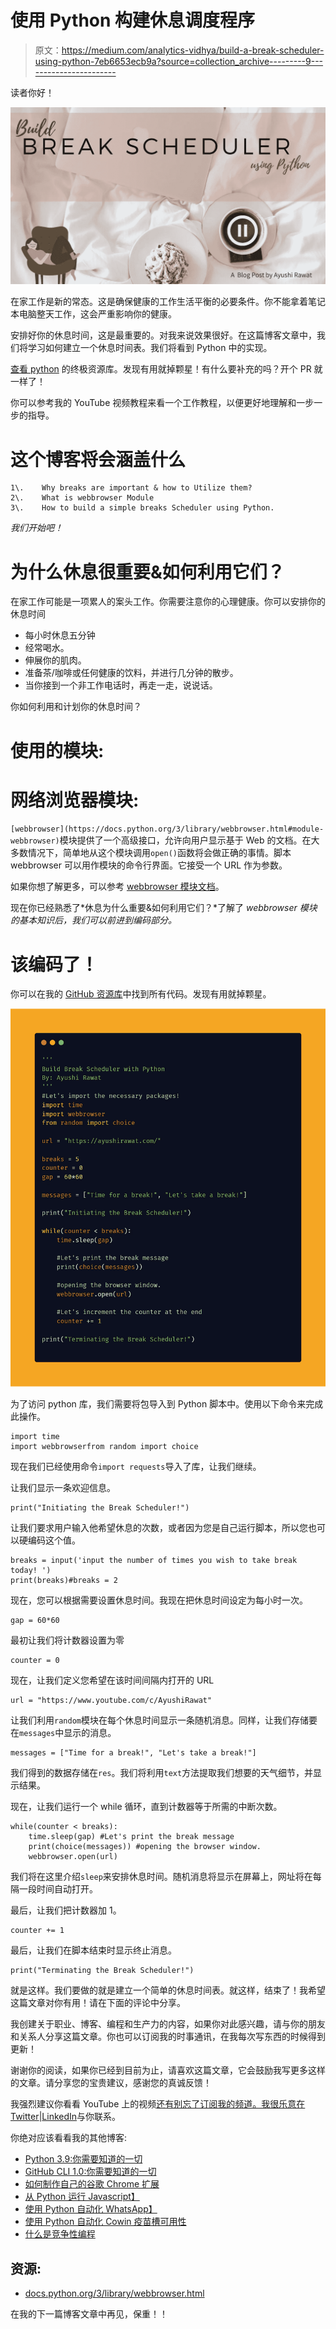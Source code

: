 # 使用 Python 构建休息调度程序

> 原文：<https://medium.com/analytics-vidhya/build-a-break-scheduler-using-python-7eb6653ecb9a?source=collection_archive---------9----------------------->

读者你好！

![](img/cf5d78b4b83af8115e66631071ec4023.png)

在家工作是新的常态。这是确保健康的工作生活平衡的必要条件。你不能拿着笔记本电脑整天工作，这会严重影响你的健康。

安排好你的休息时间，这是最重要的。对我来说效果很好。在这篇博客文章中，我们将学习如何建立一个休息时间表。我们将看到 Python 中的实现。

[查看 python](https://github.com/ayushi7rawat/Ultimate-Python-Resource-Hub) 的终极资源库。发现有用就掉颗星！有什么要补充的吗？开个 PR 就一样了！

你可以参考我的 YouTube 视频教程来看一个工作教程，以便更好地理解和一步一步的指导。

# 这个博客将会涵盖什么

```
1\.    Why breaks are important & how to Utilize them?
2\.    What is webbrowser Module
3\.    How to build a simple breaks Scheduler using Python.
```

*我们开始吧！*

# 为什么休息很重要&如何利用它们？

在家工作可能是一项累人的案头工作。你需要注意你的心理健康。你可以安排你的休息时间

*   每小时休息五分钟
*   经常喝水。
*   伸展你的肌肉。
*   准备茶/咖啡或任何健康的饮料，并进行几分钟的散步。
*   当你接到一个非工作电话时，再走一走，说说话。

你如何利用和计划你的休息时间？

# 使用的模块:

# 网络浏览器模块:

`[webbrowser](https://docs.python.org/3/library/webbrowser.html#module-webbrowser)`模块提供了一个高级接口，允许向用户显示基于 Web 的文档。在大多数情况下，简单地从这个模块调用`open()`函数将会做正确的事情。脚本 webbrowser 可以用作模块的命令行界面。它接受一个 URL 作为参数。

如果你想了解更多，可以参考 [webbrowser 模块文档](https://docs.python.org/3/library/webbrowser.html#module-webbrowser)。

现在你已经熟悉了*休息为什么重要&如何利用它们？*了解了 *webbrowser 模块的基本知识后，*我们可以前进到*编码部分。*

# 该编码了！

你可以在我的 [GitHub 资源库](https://github.com/ayushi7rawat/Youtube-Projects/tree/master/Break%20Scheduler)中找到所有代码。发现有用就掉颗星。

![](img/3231a4f47bd6f52442ae0a21aef60794.png)

为了访问 python 库，我们需要将包导入到 Python 脚本中。使用以下命令来完成此操作。

```
import time 
import webbrowserfrom random import choice
```

现在我们已经使用命令`import requests`导入了库，让我们继续。

让我们显示一条欢迎信息。

```
print("Initiating the Break Scheduler!")
```

让我们要求用户输入他希望休息的次数，或者因为您是自己运行脚本，所以您也可以硬编码这个值。

```
breaks = input('input the number of times you wish to take break today! ')
print(breaks)#breaks = 2
```

现在，您可以根据需要设置休息时间。我现在把休息时间设定为每小时一次。

```
gap = 60*60
```

最初让我们将计数器设置为零

```
counter = 0
```

现在，让我们定义您希望在该时间间隔内打开的 URL

```
url = "https://www.youtube.com/c/AyushiRawat"
```

让我们利用`random`模块在每个休息时间显示一条随机消息。同样，让我们存储要在`messages`中显示的消息。

```
messages = ["Time for a break!", "Let's take a break!"]
```

我们得到的数据存储在`res`。我们将利用`text`方法提取我们想要的天气细节，并显示结果。

现在，让我们运行一个 while 循环，直到计数器等于所需的中断次数。

```
while(counter < breaks):
    time.sleep(gap) #Let's print the break message
    print(choice(messages)) #opening the browser window.
    webbrowser.open(url)
```

我们将在这里介绍`sleep`来安排休息时间。随机消息将显示在屏幕上，网址将在每隔一段时间自动打开。

最后，让我们把计数器加 1。

```
counter += 1
```

最后，让我们在脚本结束时显示终止消息。

```
print("Terminating the Break Scheduler!")
```

就是这样。我们要做的就是建立一个简单的休息时间表。就这样，结束了！我希望这篇文章对你有用！请在下面的评论中分享。

我创建关于职业、博客、编程和生产力的内容，如果你对此感兴趣，请与你的朋友和关系人分享这篇文章。你也可以订阅我的时事通讯，在我每次写东西的时候得到更新！

谢谢你的阅读，如果你已经到目前为止，请喜欢这篇文章，它会鼓励我写更多这样的文章。请分享您的宝贵建议，感谢您的真诚反馈！

我强烈建议你看看 YouTube 上的视频[还有别忘了订阅我的频道。我很乐意在](https://www.youtube.com/watch?v=jAOkWehMF6E)[Twitter](https://twitter.com/ayushi7rawat)|[LinkedIn](https://www.linkedin.com/in/ayushi7rawat/)与你联系。

你绝对应该看看我的其他博客:

*   [Python 3.9:你需要知道的一切](https://ayushirawat.com/python-39-all-you-need-to-know)
*   [GitHub CLI 1.0:你需要知道的一切](https://ayushirawat.com/github-cli-10-all-you-need-to-know)
*   [如何制作自己的谷歌 Chrome 扩展](https://ayushirawat.com/how-to-make-your-own-google-chrome-extension-1)
*   [从 Python 运行 Javascript】](https://ayushirawat.com/run-javascript-from-python)
*   [使用 Python 自动化 WhatsApp】](https://ayushirawat.com/automate-whatsapp-using-python)
*   [使用 Python 自动化 Cowin 疫苗槽可用性](https://ayushirawat.com/automate-cowin-vaccine-slots-availablity-using-python)
*   [什么是竞争性编程](https://ayushirawat.com/what-is-competitive-programming-or-beginners-guide)

## 资源:

*   [docs.python.org/3/library/webbrowser.html](https://docs.python.org/3/library/webbrowser.html)

在我的下一篇博客文章中再见，保重！！